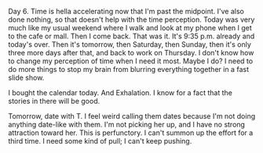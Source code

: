 Day 6. Time is hella accelerating now that I'm past the midpoint. I've also done nothing, so that doesn't help with the time perception. Today was very much like my usual weekend where I walk and look at my phone when I get to the cafe or mall. Then I come back. That was it. It's 9:35 p.m. already and today's over. Then it's tomorrow, then Saturday, then Sunday, then it's only three more days after that, and back to work on Thursday. I don't know how to change my perception of time when I need it most. Maybe I do? I need to do more things to stop my brain from blurring everything together in a fast slide show.

I bought the calendar today. And Exhalation. I know for a fact that the stories in there will be good.

Tomorrow, date with T. I feel weird calling them dates because I'm not doing anything date-like with them. I'm not picking her up, and I have no strong attraction toward her. This is perfunctory. I can't summon up the effort for a third time. I need some kind of pull; I can't keep pushing.
